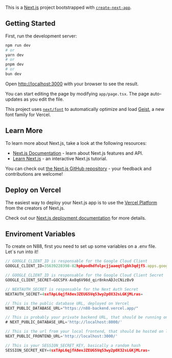 This is a [Next.js](https://nextjs.org) project bootstrapped with [`create-next-app`](https://nextjs.org/docs/app/api-reference/cli/create-next-app).

## Getting Started

First, run the development server:

```bash
npm run dev
# or
yarn dev
# or
pnpm dev
# or
bun dev
```

Open [http://localhost:3000](http://localhost:3000) with your browser to see the result.

You can start editing the page by modifying `app/page.tsx`. The page auto-updates as you edit the file.

This project uses [`next/font`](https://nextjs.org/docs/app/building-your-application/optimizing/fonts) to automatically optimize and load [Geist](https://vercel.com/font), a new font family for Vercel.

## Learn More

To learn more about Next.js, take a look at the following resources:

- [Next.js Documentation](https://nextjs.org/docs) - learn about Next.js features and API.
- [Learn Next.js](https://nextjs.org/learn) - an interactive Next.js tutorial.

You can check out [the Next.js GitHub repository](https://github.com/vercel/next.js) - your feedback and contributions are welcome!

## Deploy on Vercel

The easiest way to deploy your Next.js app is to use the [Vercel Platform](https://vercel.com/new?utm_medium=default-template&filter=next.js&utm_source=create-next-app&utm_campaign=create-next-app-readme) from the creators of Next.js.

Check out our [Next.js deployment documentation](https://nextjs.org/docs/app/building-your-application/deploying) for more details.

## Enviroment Variables

To create on N88, first you need to set up some variables on a .env file. Let`s run into it!

```js
// GOOGLE_CLIENT_ID is responsable for the Google Cloud Client
GOOGLE_CLIENT_ID=35639228398-82hpkpodhdfolpcjjaaeqtlgbh3qdjf5.apps.googleusercontent.com

// GOOGLE_CLIENT_ID is responsable for the Google Cloud Client Secret
GOOGLE_CLIENT_SECRET=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

// NEXTAUTH_SECRET is responsable for the Next Auth Secret
NEXTAUTH_SECRET=4sxTApL6qjfA8evJZEUG5Vq53wy2pOX32sLGKjMLras=

// This is the public database URL, deployed on Vercel
NEXT_PUBLIC_DATABASE_URL="https://n88-backend.vercel.app/"

// This is probably your private backend URL, that should be running on localhost
# NEXT_PUBLIC_DATABASE_URL='http://localhost:8000/'

// This is the url from your local frontend, that should be hosted on localhost
NEXT_PUBLIC_FRONTEND_URL='http://localhost:3000/'

// This is your SESSION_SECRET_KEY, basically a random hash
SESSION_SECRET_KEY=4sxTApL6qjfA8evJZEUG5Vq53wy2pOX32sLGKjMLras=
```

